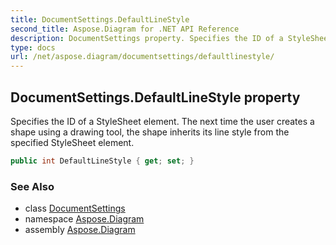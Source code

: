 ```yaml
---
title: DocumentSettings.DefaultLineStyle
second_title: Aspose.Diagram for .NET API Reference
description: DocumentSettings property. Specifies the ID of a StyleSheet element. The next time the user creates a shape using a drawing tool the shape inherits its line style from the specified StyleSheet element
type: docs
url: /net/aspose.diagram/documentsettings/defaultlinestyle/
---
```

## DocumentSettings.DefaultLineStyle property

Specifies the ID of a StyleSheet element. The next time the user creates a shape using a drawing tool, the shape inherits its line style from the specified StyleSheet element.

```csharp
public int DefaultLineStyle { get; set; }
```

### See Also

* class [DocumentSettings](../)
* namespace [Aspose.Diagram](../../documentsettings/)
* assembly [Aspose.Diagram](../../../)


